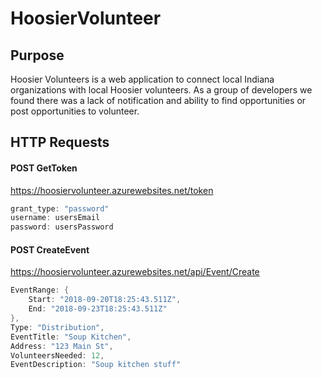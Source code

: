 # HoosierVolunteer

## Purpose
Hoosier Volunteers is a web application to connect local Indiana organizations with local Hoosier volunteers. As a group of developers we found there was a lack of notification and ability to find opportunities or post opportunities to volunteer.



## HTTP Requests

#### POST GetToken
https://hoosiervolunteer.azurewebsites.net/token

```cs
grant_type: "password"
username: usersEmail
password: usersPassword
```

#### POST CreateEvent
https://hoosiervolunteer.azurewebsites.net/api/Event/Create
```cs
EventRange: {
	Start: "2018-09-20T18:25:43.511Z",
	End: "2018-09-23T18:25:43.511Z"
},
Type: "Distribution",
EventTitle: "Soup Kitchen",
Address: "123 Main St",
VolunteersNeeded: 12,
EventDescription: "Soup kitchen stuff"
```
